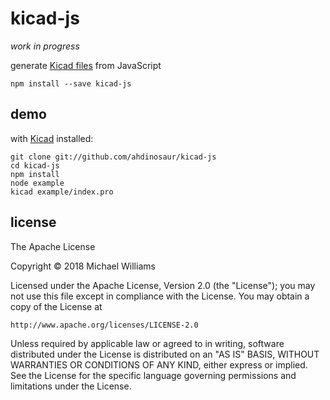 # kicad-js

_work in progress_

generate [Kicad files](http://kicad-pcb.org/help/file-formats/) from JavaScript

```shell
npm install --save kicad-js
```

## demo

with [Kicad](http://kicad-pcb.org/) installed:

```shell
git clone git://github.com/ahdinosaur/kicad-js
cd kicad-js
npm install
node example
kicad example/index.pro
```

## license

The Apache License

Copyright &copy; 2018 Michael Williams

Licensed under the Apache License, Version 2.0 (the "License");
you may not use this file except in compliance with the License.
You may obtain a copy of the License at

    http://www.apache.org/licenses/LICENSE-2.0

Unless required by applicable law or agreed to in writing, software
distributed under the License is distributed on an "AS IS" BASIS,
WITHOUT WARRANTIES OR CONDITIONS OF ANY KIND, either express or implied.
See the License for the specific language governing permissions and
limitations under the License.
